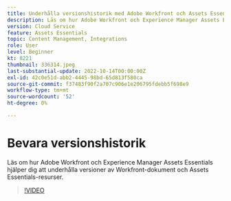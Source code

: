 ```yaml
---
title: Underhålla versionshistorik med Adobe Workfront och Assets Essentials
description: Läs om hur Adobe Workfront och Experience Manager Assets Essentials hjälper dig att underhålla versioner av Workfront-dokument och Assets Essentials-resurser.
version: Cloud Service
feature: Assets Essentials
topic: Content Management, Integrations
role: User
level: Beginner
kt: 8221
thumbnail: 336314.jpeg
last-substantial-update: 2022-10-14T00:00:00Z
exl-id: 42c0e51d-abb2-4445-98bd-65d813f580ca
source-git-commit: f37483f90f2a707c906e1e206795fdebb5f698e9
workflow-type: tm+mt
source-wordcount: '52'
ht-degree: 0%

---
```


# Bevara versionshistorik

Läs om hur Adobe Workfront och Experience Manager Assets Essentials hjälper dig att underhålla versioner av Workfront-dokument och Assets Essentials-resurser.

>[!VIDEO](https://video.tv.adobe.com/v/336314/?quality=12&learn=on)
